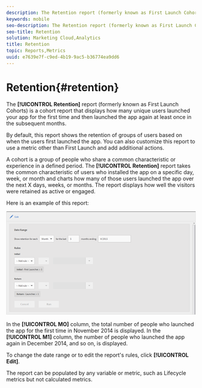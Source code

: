 ```yaml
---
description: The Retention report (formerly known as First Launch Cohorts) is a cohort report that displays how many unique users launched your app for the first time and then launched the app again at least once in the subsequent months.
keywords: mobile
seo-description: The Retention report (formerly known as First Launch Cohorts) is a cohort report that displays how many unique users launched your app for the first time and then launched the app again at least once in the subsequent months.
seo-title: Retention
solution: Marketing Cloud,Analytics
title: Retention
topic: Reports,Metrics
uuid: e7639e7f-c9ed-4b19-9ac5-b36774ea9dd6
---
```


# Retention{#retention}

The **[!UICONTROL Retention]** report (formerly known as First Launch Cohorts) is a cohort report that displays how many unique users launched your app for the first time and then launched the app again at least once in the subsequent months.

By default, this report shows the retention of groups of users based on when the users first launched the app. You can also customize this report to use a metric other than First Launch and add additional actions.

A cohort is a group of people who share a common characteristic or experience in a defined period. The **[!UICONTROL Retention]** report takes the common characteristic of users who installed the app on a specific day, week, or month and charts how many of those users launched the app over the next X days, weeks, or months. The report displays how well the visitors were retained as active or engaged.

Here is an example of this report:

![](assets/report_retention_edit.png)

In the **[!UICONTROL MO]** column, the total number of people who launched the app for the first time in November 2014 is displayed. In the **[!UICONTROL M1]** column, the number of people who launched the app again in December 2014, and so on, is displayed.

To change the date range or to edit the report's rules, click **[!UICONTROL Edit]**.

The report can be populated by any variable or metric, such as Lifecycle metrics but not calculated metrics. 

